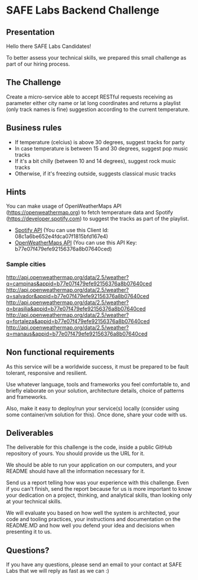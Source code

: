 # SAFE Labs Backend Challenge

## Presentation

Hello there SAFE Labs Candidates!

To better assess your technical skills, we prepared this small challenge as part of our hiring process.

## The Challenge

Create a micro-service able to accept RESTful requests receiving as parameter
either city name or lat long coordinates and returns a playlist (only track
names is fine) suggestion according to the current temperature.

## Business rules

* If temperature (celcius) is above 30 degrees, suggest tracks for party
* In case temperature is between 15 and 30 degrees, suggest pop music tracks
* If it's a bit chilly (between 10 and 14 degrees), suggest rock music tracks
* Otherwise, if it's freezing outside, suggests classical music tracks 

## Hints

You can make usage of OpenWeatherMaps API (https://openweathermap.org) to fetch
temperature data and Spotify (https://developer.spotify.com) to suggest the
tracks as part of the playlist.

- [Spotify API](https://developer.spotify.com/documentation/web-api/quick-start/) (You can use this Client Id: 08c1a6be652e4fdca07f1815bfd167e4)
- [OpenWeatherMaps API](https://home.openweathermap.org/users/sign_up) (You can use this API Key: b77e07f479efe92156376a8b07640ced)

### Sample cities
http://api.openweathermap.org/data/2.5/weather?q=campinas&appid=b77e07f479efe92156376a8b07640ced
http://api.openweathermap.org/data/2.5/weather?q=salvador&appid=b77e07f479efe92156376a8b07640ced
http://api.openweathermap.org/data/2.5/weather?q=brasilia&appid=b77e07f479efe92156376a8b07640ced
http://api.openweathermap.org/data/2.5/weather?q=fortaleza&appid=b77e07f479efe92156376a8b07640ced
http://api.openweathermap.org/data/2.5/weather?q=manaus&appid=b77e07f479efe92156376a8b07640ced

## Non functional requirements

As this service will be a worldwide success, it must be prepared to be fault
tolerant, responsive and resilient.

Use whatever language, tools and frameworks you feel comfortable to, and
briefly elaborate on your solution, architecture details, choice of patterns
and frameworks.

Also, make it easy to deploy/run your service(s) locally (consider using some
container/vm solution for this). Once done, share your code with us.

## Deliverables

The deliverable for this challenge is the code, inside a public GitHub repository of yours. You should provide us the URL for it.

We should be able to run your application on our computers, and your README should have all the information necessary for it. 

Send us a report telling how was your experience with this challenge. Even if you can't finish, send the report because for us is more important to know your dedication on a project, thinking, and analytical skills, than looking only at your technical skills.

We will evaluate you based on how well the system is architected, your code and tooling practices, your instructions and documentation on the README.MD and how well you defend your idea and decisions when presenting it to us.

## Questions?

If you have any questions, please send an email to your contact at SAFE Labs that we will reply as fast as we can :)
